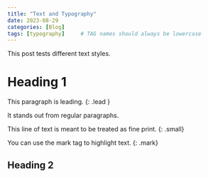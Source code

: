 ```yaml
---
title: "Text and Typography"
date: 2023-08-29
categories: [Blog]
tags: [typography]     # TAG names should always be lowercase
---
```


This post tests different text styles.

# Heading 1

This paragraph is leading.
{: .lead }

It stands out from regular paragraphs.

This line of text is meant to be treated as fine print.
{: .small}

You can use the mark tag to highlight text.
{: .mark}

## Heading 2
